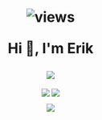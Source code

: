 <h1 align="center">
  
  ![views](https://komarev.com/ghpvc/?username=shootex)
  
  Hi 👋, I'm Erik
</h1>



<p align="center">
<picture>
<source
  srcset="https://skillicons.dev/icons?i=neovim%2Cnodejs%2Cvercel%2Cts%2Creact%2Cnextjs%2Ctailwind%2Cgraphql%2Cprisma%2Cmysql%2Cpostgresql%2Cflutter%2Cdart&theme=dark"
  media="(prefers-color-scheme: dark)"
/>
<source
  srcset="https://skillicons.dev/icons?i=neovim%2Cnodejs%2Cvercel%2Cts%2Creact%2Cnextjs%2Ctailwind%2Cgraphql%2Cprisma%2Cmysql%2Cpostgresql%2Cflutter%2Cdart&theme=light"
  media="(prefers-color-scheme: light), (prefers-color-scheme: no-preference)"
/>
<img align="center" src="https://skillicons.dev/icons?i=neovim%2Cnodejs%2Cvercel%2Cts%2Creact%2Cnextjs%2Ctailwind%2Cgraphql%2Cprisma%2Cmysql%2Cpostgresql%2Cflutter%2Cdart&theme=light" />
</picture>
<br />
<br />
<picture>
<source
  srcset="https://github-readme-stats.vercel.app/api?username=shootex&count_private=true&show_icons=true&theme=github_dark"
  media="(prefers-color-scheme: dark)"
/>
<source
  srcset="https://github-readme-stats.vercel.app/api?username=shootex&count_private=true&show_icons=true"
  media="(prefers-color-scheme: light), (prefers-color-scheme: no-preference)"
/>
<img align="center" src="https://github-readme-stats.vercel.app/api?username=shootex&count_private=true&show_icons=true" />
</picture>
<picture>
<source
  srcset="https://github-readme-stats.vercel.app/api/top-langs/?username=shootex&theme=github_dark&layout=compact&hide=dart%2Ccss%2Cjavascript%2Ccmake%2Cc%2B%2B"
  media="(prefers-color-scheme: dark)"
/>
<source
  srcset="https://github-readme-stats.vercel.app/api/top-langs/?username=shootex&layout=compact&hide=dart%2Ccss%2Cjavascript%2Ccmake%2Cc%2B%2B"
  media="(prefers-color-scheme: light), (prefers-color-scheme: no-preference)"
/>
<img align="center" src="https://github-readme-stats.vercel.app//api/top-langs/?username=shootex&layout=compact&hide=dart%2Ccss%2Cjavascript%2Ccmake%2Cc%2B%2B" />
</picture>
</p>

<p align="center">
<picture>
<source
  srcset="https://github-readme-stats.vercel.app/api/pin/?username=shootex&repo=%2Edotfiles&theme=github_dark"
  media="(prefers-color-scheme: dark)"
/>
<source
  srcset="https://github-readme-stats.vercel.app/api/pin/?username=shootex&repo=%2Edotfiles"
  media="(prefers-color-scheme: light), (prefers-color-scheme: no-preference)"
/>
<img align="center" src="https://github-readme-stats.vercel.app/api/pin/?username=shootex&repo=%2Edotfiles" />
</picture>
</p>
